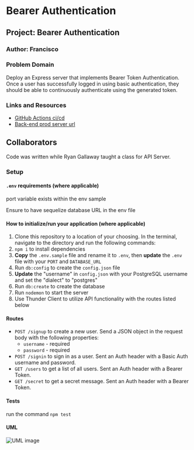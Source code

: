 # Bearer Authentication

## Project: Bearer Authentication

### Author: Francisco

### Problem Domain

Deploy an Express server that implements Bearer Token Authentication. Once a user has successfully logged in using basic authentication, they should be able to continuously authenticate using the generated token.

### Links and Resources

- [GitHub Actions ci/cd](https://github.com/c0d3cisco/bearer_auth/actions)
- [Back-end prod server url](https://bearer-auth-7mu3.onrender.com)

## Collaborators

Code was written while Ryan Gallaway taught a class for API Server.

### Setup

#### `.env` requirements (where applicable)

port variable exists within the env sample

Ensure to have sequelize database URL in the env file

#### How to initialize/run your application (where applicable)

1. Clone this repository to a location of your choosing. In the terminal, navigate to the directory and run the following commands:
2. `npm i` to install dependencies
3. **Copy** the `.env.sample` file and rename it to `.env`, then **update** the `.env` file with your `PORT` and `DATABASE_URL`
4. Run `db:config` to create the `config.json` file
5. **Update** the "username" in `config.json` with your PostgreSQL username and set the "dialect" to "postgres"
6. Run `db:create` to create the database
7. Run `nodemon` to start the server
8. Use Thunder Client to utilize API functionality with the routes listed below

#### Routes

- `POST /signup` to create a new user. Send a JSON object in the request body with the following properties:
  - `username` - required
  - `password` - required
- `POST /signin` to sign in as a user. Sent an Auth header with a Basic Auth username and password.
- `GET /users` to get a list of all users. Sent an Auth header with a Bearer Token.
- `GET /secret` to get a secret message. Sent an Auth header with a Bearer Token.

#### Tests

run the command `npm test`

#### UML

![UML image](./assets/lab06ULM.png)
